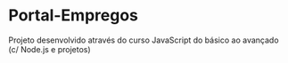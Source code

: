 # Portal-Empregos
Projeto desenvolvido através do curso JavaScript do básico ao avançado (c/ Node.js e projetos)
